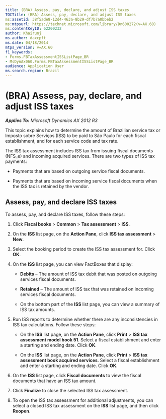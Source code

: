 ```yaml
---
title: (BRA) Assess, pay, declare, and adjust ISS taxes
TOCTitle: (BRA) Assess, pay, declare, and adjust ISS taxes
ms:assetid: 38f5ade8-12d4-463a-8b29-df7b7a0bbeb2
ms:mtpsurl: https://technet.microsoft.com/library/Dn600272(v=AX.60)
ms:contentKeyID: 62200232
author: Khairunj
ms.author: daxcpft
ms.date: 04/18/2014
mtps_version: v=AX.60
f1_keywords:
- Forms.FBTaxAssessmentISSListPage_BR
- MsDynAx060.Forms.FBTaxAssessmentISSListPage_BR
audience: Application User
ms.search.region: Brazil
---
```


# (BRA) Assess, pay, declare, and adjust ISS taxes 


_**Applies To:** Microsoft Dynamics AX 2012 R3_

This topic explains how to determine the amount of Brazilian service tax or Imposto sobre Serviços (ISS) to be paid to São Paulo for each fiscal establishment, and for each service code and tax rate.

The ISS tax assessment includes ISS tax from issuing fiscal documents (NFS\_e) and incoming acquired services. There are two types of ISS tax payments:

  - Payments that are based on outgoing service fiscal documents.

  - Payments that are based on incoming service fiscal documents when the ISS tax is retained by the vendor.

## Assess, pay, and declare ISS taxes

To assess, pay, and declare ISS taxes, follow these steps:

1.  Click **Fiscal books** \> **Common** \> **Tax assessment** \> **ISS**.

2.  On the **ISS** list page, on the **Action Pane**, click **ISS tax assessment** \> **New**.

3.  Select the booking period to create the ISS tax assessment for. Click **OK**.

4.  On the **ISS** list page, you can view FactBoxes that display:
    
      - **Debits** – The amount of ISS tax debit that was posted on outgoing services fiscal documents.
    
      - **Retained** – The amount of ISS tax that was retained on incoming services fiscal documents.
    
      - On the bottom part of the **ISS** list page, you can view a summary of ISS tax amounts.

5.  Run ISS reports to determine whether there are any inconsistencies in ISS tax calculations. Follow these steps:
    
      - On the **ISS** list page, on the **Action Pane**, click **Print** \> **ISS tax assessment model book 51**. Select a fiscal establishment and enter a starting and ending date. Click **OK**.
    
      - On the **ISS** list page, on the **Action Pane**, click **Print** \> **ISS tax assessment book acquired services**. Select a fiscal establishment and enter a starting and ending date. Click **OK**.

6.  On the **ISS** list page, click **Fiscal documents** to view the fiscal documents that have an ISS tax amount.

7.  Click **Finalize** to close the selected ISS tax assessment.

8.  To open the ISS tax assessment for additional adjustments, you can select a closed ISS tax assessment on the **ISS** list page, and then click **Reopen**.

  


